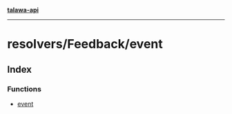 [**talawa-api**](../../../README.md)

***

# resolvers/Feedback/event

## Index

### Functions

- [event](functions/event.md)
